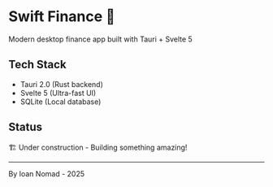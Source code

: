 # Swift Finance 🚀

Modern desktop finance app built with Tauri + Svelte 5

## Tech Stack
- Tauri 2.0 (Rust backend)
- Svelte 5 (Ultra-fast UI)
- SQLite (Local database)

## Status
🏗️ Under construction - Building something amazing!

---
By Ioan Nomad - 2025
